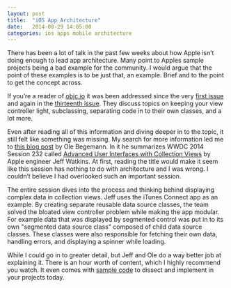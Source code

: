 ```yaml
---
layout: post
title:  "iOS App Architecture"
date:   2014-08-29 14:05:00
categories: ios apps mobile architecture
---
```


There has been a lot of talk in the past few weeks about how Apple isn’t doing enough to lead app architecture. Many point to Apples sample projects being a bad example for the community. I would argue that the point of these examples is to be just that, an example. Brief and to the point to get the concept across.

If you’re a reader of [objc.io](http://www.objc.io/) it was been addressed since the very [first issue](http://www.objc.io/issue-1/) and again in the [thirteenth issue](http://www.objc.io/issue-13/). They discuss topics on keeping your view controller light, subclassing, separating code in to their own classes, and a lot more.

Even after reading all of this information and diving deeper in to the topic, it still felt like something was missing. My search for more information led me to [this blog post](http://oleb.net/blog/2014/06/apples-take-on-app-architecture/) by Ole Begemann. In it he summarizes WWDC 2014 Session 232 called [Advanced User Interfaces with Collection Views](https://developer.apple.com/videos/wwdc/2014/) by Apple engineer Jeff Watkins. At first, reading the title would make it seem like this session has nothing to do with architecture and I was wrong. I couldn’t believe I had overlooked such an important session.

The entire session dives into the process and thinking behind displaying complex data in collection views. Jeff uses the iTunes Connect app as an example. By creating separate reusable data source classes, the team solved the bloated view controller problem while making the app modular. For example data that was displayed by segmented control was put in to its own "segmented data source class" composed of child data source classes. These classes were also responsible for fetching their own data, handling errors, and displaying a spinner while loading.

While I could go in to greater detail, but Jeff and Ole do a way better job at explaining it. There is an hour worth of content, which I highly recommend you watch. It even comes with [sample code](https://developer.apple.com/wwdc/resources/sample-code/) to dissect and implement in your projects today.
